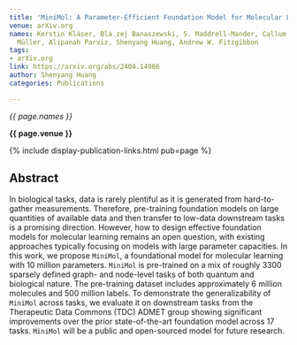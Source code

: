 ```yaml
---
title: 'MiniMol: A Parameter-Efficient Foundation Model for Molecular Learning'
venue: arXiv.org
names: Kerstin Kläser, Bla.zej Banaszewski, S. Maddrell-Mander, Callum McLean, Luis
  Müller, Alipanah Parviz, Shenyang Huang, Andrew W. Fitzgibbon
tags:
- arXiv.org
link: https://arxiv.org/abs/2404.14986
author: Shenyang Huang
categories: Publications

---
```


*{{ page.names }}*

**{{ page.venue }}**

{% include display-publication-links.html pub=page %}

## Abstract

In biological tasks, data is rarely plentiful as it is generated from hard-to-gather measurements. Therefore, pre-training foundation models on large quantities of available data and then transfer to low-data downstream tasks is a promising direction. However, how to design effective foundation models for molecular learning remains an open question, with existing approaches typically focusing on models with large parameter capacities. In this work, we propose $\texttt{MiniMol}$, a foundational model for molecular learning with 10 million parameters. $\texttt{MiniMol}$ is pre-trained on a mix of roughly 3300 sparsely defined graph- and node-level tasks of both quantum and biological nature. The pre-training dataset includes approximately 6 million molecules and 500 million labels. To demonstrate the generalizability of $\texttt{MiniMol}$ across tasks, we evaluate it on downstream tasks from the Therapeutic Data Commons (TDC) ADMET group showing significant improvements over the prior state-of-the-art foundation model across 17 tasks. $\texttt{MiniMol}$ will be a public and open-sourced model for future research.